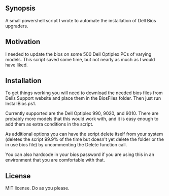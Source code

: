 ## Synopsis

A small powershell script I wrote to automate the installation of Dell Bios upgraders.

## Motivation

I needed to update the bios on some 500 Dell Optiplex PCs of varying models. This script saved some time, but not nearly as much as I would have liked.

## Installation

To get things working you will need to download the needed bios files from Dells Support website and place them in the BiosFiles folder. Then just run InstallBios.ps1.

Currently supported are the Dell Optiplex 990, 9020, and 9010. There are probably more models that this would work with, and it is easy enough to add them as extra conditions in the script.

As additional options you can have the script delete itself from your system (deletes the script 99.9% of the time but doesn't yet delete the folder or the in use bios file) by 
uncommenting the Delete function call.

You can also hardcode in your bios password if you are using this in an environment that you are comfortable with that.

## License

MIT license. Do as you please.
